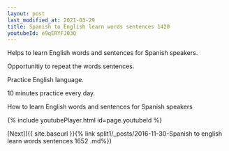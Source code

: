 ```yaml
---
layout: post
last_modified_at: 2021-03-29
title: Spanish to English learn words sentences 1420 
youtubeId: e9qERYFJ03Q
---
```

 
 
Helps to learn English words and sentences for Spanish speakers.

Opportunitiy to repeat the words sentences. 

Practice English language. 
 
10 minutes practice every day. 
 
How to learn English words and sentences for Spanish speakers 
 
{% include youtubePlayer.html id=page.youtubeId %}
 
 
[Next]({{ site.baseurl }}{% link  split1/_posts/2016-11-30-Spanish to english learn words sentences 1652 .md%})
 
